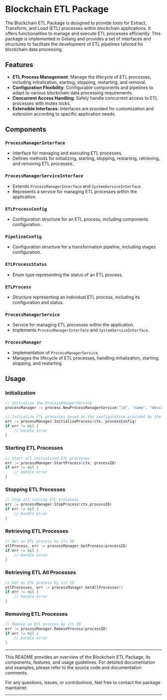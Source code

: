 # Blockchain ETL Package

The Blockchain ETL Package is designed to provide tools for Extract, Transform, and Load (ETL) processes within blockchain applications. It offers functionalities to manage and execute ETL processes efficiently. This package is implemented in Golang and provides a set of interfaces and structures to facilitate the development of ETL pipelines tailored for blockchain data processing.

## Features

- **ETL Process Management**: Manage the lifecycle of ETL processes, including initialization, starting, stopping, restarting, and removal.
- **Configuration Flexibility**: Configurable components and pipelines to adapt to various blockchain data processing requirements.
- **Concurrent Access Handling**: Safely handle concurrent access to ETL processes with mutex locks.
- **Extensible Interfaces**: Interfaces are provided for customization and extension according to specific application needs.

## Components

### `ProcessManagerInterface`
- Interface for managing and executing ETL processes.
- Defines methods for initializing, starting, stopping, restarting, retrieving, and removing ETL processes.

### `ProcessManagerServiceInterface`
- Extends `ProcessManagerInterface` and `SystemServiceInterface`.
- Represents a service for managing ETL processes within the application.

### `ETLProcessConfig`
- Configuration structure for an ETL process, including components configuration.

### `PipelineConfig`
- Configuration structure for a transformation pipeline, including stages configuration.

### `ETLProcessStatus`
- Enum type representing the status of an ETL process.

### `ETLProcess`
- Structure representing an individual ETL process, including its configuration and status.

### `ProcessManagerService`
- Service for managing ETL processes within the application.
- Implements `ProcessManagerInterface` and `SystemServiceInterface`.

### `ProcessManager`
- Implementation of `ProcessManagerService`.
- Manages the lifecycle of ETL processes, handling initialization, starting, stopping, and restarting.

## Usage

### Initialization
```go
// Initialize the ProcessManagerService
processManager := process.NewProcessManagerService("id", "name", "description")

// Initialize ETL processes based on the configuration provided by the system
err := processManager.InitializeProcess(ctx, processConfig)
if err != nil {
    // Handle error
}
```

### Starting ETL Processes
```go
// Start all initialized ETL processes
err := processManager.StartProcess(ctx, processID)
if err != nil {
    // Handle error
}
```

### Stopping ETL Processes
```go
// Stop all running ETL processes
err := processManager.StopProcess(ctx,processID)
if err != nil {
    // Handle error
}
```

### Retrieving ETL Processes
```go
// Get an ETL process by its ID
etlProcess, err := processManager.GetProcess(processID)
if err != nil {
    // Handle error
}
```

### Retrieving ETL All Processes
```go
// Get an ETL process by its ID
etlProcesses, err := processManager.GetAllProcesses()
if err != nil {
    // Handle error
}
```

### Removing ETL Processes
```go
// Remove an ETL process by its ID
err := processManager.RemoveProcess(processID)
if err != nil {
    // Handle error
}
```

---

This README provides an overview of the Blockchain ETL Package, its components, features, and usage guidelines. For detailed documentation and examples, please refer to the source code and documentation comments.

For any questions, issues, or contributions, feel free to contact the package maintainer.

--- 